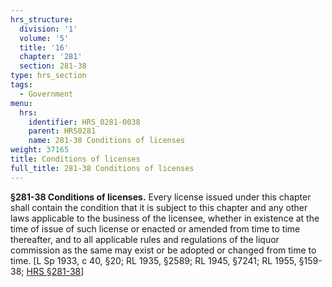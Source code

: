 ```yaml
---
hrs_structure:
  division: '1'
  volume: '5'
  title: '16'
  chapter: '281'
  section: 281-38
type: hrs_section
tags:
  - Government
menu:
  hrs:
    identifier: HRS_0281-0038
    parent: HRS0281
    name: 281-38 Conditions of licenses
weight: 37165
title: Conditions of licenses
full_title: 281-38 Conditions of licenses
---
```

**§281-38 Conditions of licenses.** Every license issued under this chapter shall contain the condition that it is subject to this chapter and any other laws applicable to the business of the licensee, whether in existence at the time of issue of such license or enacted or amended from time to time thereafter, and to all applicable rules and regulations of the liquor commission as the same may exist or be adopted or changed from time to time. [L Sp 1933, c 40, §20; RL 1935, §2589; RL 1945, §7241; RL 1955, §159-38; [HRS §281-38](/title-16/chapter-281/section-281-38/)]